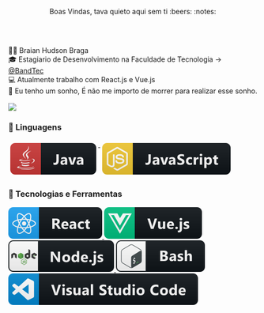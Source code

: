 <p  align="center"> Boas Vindas, tava quieto aqui sem ti :beers: :notes: </p> 
 
</br>

</br>

:mage_man: Braian Hudson Braga
</br>
:mortar_board:  Estagiario de Desenvolvimento na Faculdade de Tecnologia -> [@BandTec](https://github.com/BandTec)
</br>
:computer: Atualmente trabalho com React.js e Vue.js
</br>
:womans_hat: Eu tenho um sonho, É não me importo de morrer para realizar esse sonho.
</br>

<img widht="48%" height="194px" align="center" src="https://github-readme-stats.vercel.app/api?username=braianbraga&show_icons=true&theme=dracula"/>


### :floppy_disk: Linguagens
<a href="#">
    <img src="svg/dev/languages/java.svg" alt="java" style="vertical-align:top; margin:6px 4px">
</a> 

<a href="#">
    <img src="svg/dev/languages/js.svg" alt="js" style="vertical-align:top; margin:6px 4px">
</a>  

### :floppy_disk: Tecnologias e Ferramentas

<a  href="#">
    <img  src="svg/dev/frameworks/react.svg" alt="react" >
</a>  

<a a href="#">
    <img   src="svg/dev/frameworks/vue.svg" alt="vue" >
</a>  

<a  href="#">
    <img src="svg/dev/frameworks/nodejs.svg" alt="nodejs" >
</a>  

<a href="#">
    <img src="svg/dev/tools/bash.svg" alt="bash">
</a>

<a  href="#">
    <img src="svg/dev/tools/visualstudio_code.svg" alt="visualstudio_code" >
</a> 



